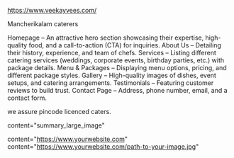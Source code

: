 https://www.veekayvees.com/

Mancherikalam caterers

Homepage – An attractive hero section showcasing their expertise, high-quality food, and a call-to-action (CTA) for inquiries.
About Us – Detailing their history, experience, and team of chefs.
Services – Listing different catering services (weddings, corporate events, birthday parties, etc.) with package details.
Menu & Packages – Displaying menu options, pricing, and different package styles.
Gallery – High-quality images of dishes, event setups, and catering arrangements.
Testimonials – Featuring customer reviews to build trust.
Contact Page – Address, phone number, email, and a contact form.


we assure
pincode
licenced caters.

content="summary_large_image"

content="https://www.yourwebsite.com"
content="https://www.yourwebsite.com/path-to-your-image.jpg"


